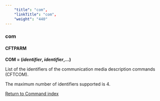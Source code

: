 ```yaml
---
    "title": "com",
    "linkTitle": "com",
    "weight": "440"
---
```

<span id="com"></span>

### com

#### **CFTPARM**

**COM = (*identifier*, *identifier*,...)**

List of the identifiers of the communication
media description commands (CFTCOM).

The maximum number of identifiers supported is 4.

[Return to Command index](../../)
